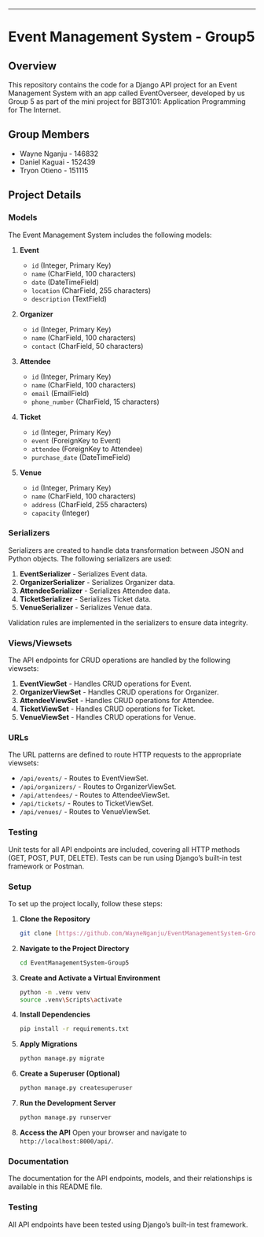 
---

# Event Management System - Group5

## Overview

This repository contains the code for a Django API project for an Event Management System with an app called EventOverseer, developed by us Group 5 as part of the mini project for BBT3101: Application Programming for The Internet.

## Group Members

- Wayne Nganju - 146832
- Daniel Kaguai - 152439
- Tryon Otieno - 151115

## Project Details

### Models

The Event Management System includes the following models:

1. **Event**
   - `id` (Integer, Primary Key)
   - `name` (CharField, 100 characters)
   - `date` (DateTimeField)
   - `location` (CharField, 255 characters)
   - `description` (TextField)

2. **Organizer**
   - `id` (Integer, Primary Key)
   - `name` (CharField, 100 characters)
   - `contact` (CharField, 50 characters)

3. **Attendee**
   - `id` (Integer, Primary Key)
   - `name` (CharField, 100 characters)
   - `email` (EmailField)
   - `phone_number` (CharField, 15 characters)

4. **Ticket**
   - `id` (Integer, Primary Key)
   - `event` (ForeignKey to Event)
   - `attendee` (ForeignKey to Attendee)
   - `purchase_date` (DateTimeField)

5. **Venue**
   - `id` (Integer, Primary Key)
   - `name` (CharField, 100 characters)
   - `address` (CharField, 255 characters)
   - `capacity` (Integer)

### Serializers

Serializers are created to handle data transformation between JSON and Python objects. The following serializers are used:

1. **EventSerializer** - Serializes Event data.
2. **OrganizerSerializer** - Serializes Organizer data.
3. **AttendeeSerializer** - Serializes Attendee data.
4. **TicketSerializer** - Serializes Ticket data.
5. **VenueSerializer** - Serializes Venue data.

Validation rules are implemented in the serializers to ensure data integrity.

### Views/Viewsets

The API endpoints for CRUD operations are handled by the following viewsets:

1. **EventViewSet** - Handles CRUD operations for Event.
2. **OrganizerViewSet** - Handles CRUD operations for Organizer.
3. **AttendeeViewSet** - Handles CRUD operations for Attendee.
4. **TicketViewSet** - Handles CRUD operations for Ticket.
5. **VenueViewSet** - Handles CRUD operations for Venue.

### URLs

The URL patterns are defined to route HTTP requests to the appropriate viewsets:

- `/api/events/` - Routes to EventViewSet.
- `/api/organizers/` - Routes to OrganizerViewSet.
- `/api/attendees/` - Routes to AttendeeViewSet.
- `/api/tickets/` - Routes to TicketViewSet.
- `/api/venues/` - Routes to VenueViewSet.

### Testing

Unit tests for all API endpoints are included, covering all HTTP methods (GET, POST, PUT, DELETE). Tests can be run using Django’s built-in test framework or Postman.

### Setup

To set up the project locally, follow these steps:

1. **Clone the Repository**
   ```bash
   git clone [https://github.com/WayneNganju/EventManagementSystem-Group5]
   ```

2. **Navigate to the Project Directory**
   ```bash
   cd EventManagementSystem-Group5
   ```

3. **Create and Activate a Virtual Environment**
   ```bash
   python -m .venv venv
   source .venv\Scripts\activate
   ```

4. **Install Dependencies**
   ```bash
   pip install -r requirements.txt
   ```

5. **Apply Migrations**
   ```bash
   python manage.py migrate
   ```

6. **Create a Superuser (Optional)**
   ```bash
   python manage.py createsuperuser
   ```

7. **Run the Development Server**
   ```bash
   python manage.py runserver
   ```

8. **Access the API**
   Open your browser and navigate to `http://localhost:8000/api/`.

### Documentation

The documentation for the API endpoints, models, and their relationships is available in this README file. 

### Testing

All API endpoints have been tested using Django’s built-in test framework.

